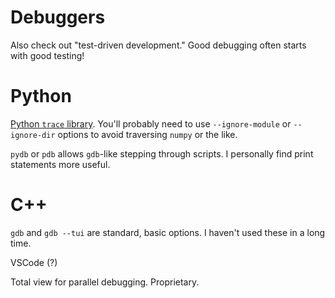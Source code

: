 # Debuggers

Also check out "test-driven development." Good debugging often starts with good testing!

# Python

[Python `trace` library](https://docs.python.org/3/library/trace.html). 
You'll probably need to use `--ignore-module` or `--ignore-dir` options to avoid traversing `numpy` or the like.

`pydb` or `pdb` allows `gdb`-like stepping through scripts. I personally find print statements more useful.

# C++

`gdb` and `gdb --tui` are standard, basic options. I haven't used these in a long time.

VSCode (?)

Total view for parallel debugging. Proprietary. 
